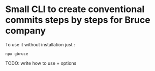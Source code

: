 # Small CLI to create conventional commits steps by steps for Bruce company

To use it without installation just : 
```
npx gbruce
```

TODO: write how to use + options
